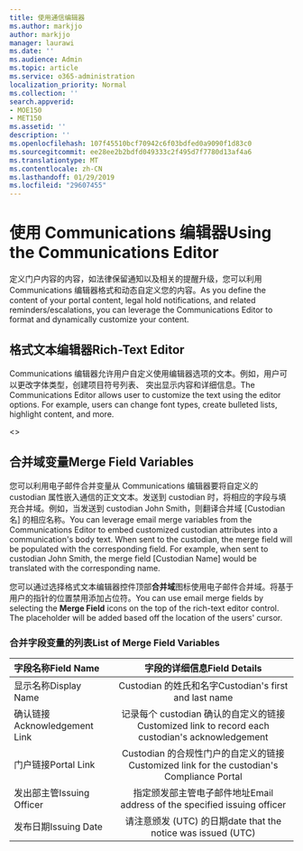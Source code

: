 ```yaml
---
title: 使用通信编辑器
ms.author: markjjo
author: markjjo
manager: laurawi
ms.date: ''
ms.audience: Admin
ms.topic: article
ms.service: o365-administration
localization_priority: Normal
ms.collection: ''
search.appverid:
- MOE150
- MET150
ms.assetid: ''
description: ''
ms.openlocfilehash: 107f45510bcf70942c6f03bdfed0a9090f1d83c0
ms.sourcegitcommit: ee28ee2b2bdfd049333c2f495d7f7780d13af4a6
ms.translationtype: MT
ms.contentlocale: zh-CN
ms.lasthandoff: 01/29/2019
ms.locfileid: "29607455"
---
```

# <a name="using-the-communications-editor"></a><span data-ttu-id="919cf-102">使用 Communications 编辑器</span><span class="sxs-lookup"><span data-stu-id="919cf-102">Using the Communications Editor</span></span>
<span data-ttu-id="919cf-103">定义门户内容的内容，如法律保留通知以及相关的提醒升级，您可以利用 Communications 编辑器格式和动态自定义您的内容。</span><span class="sxs-lookup"><span data-stu-id="919cf-103">As you define the content of your portal content, legal hold notifications, and related reminders/escalations, you can leverage the Communications Editor to format and dynamically customize your content.</span></span>

## <a name="rich-text-editor"></a><span data-ttu-id="919cf-104">格式文本编辑器</span><span class="sxs-lookup"><span data-stu-id="919cf-104">Rich-Text Editor</span></span> 

<span data-ttu-id="919cf-p101">Communications 编辑器允许用户自定义使用编辑器选项的文本。例如，用户可以更改字体类型，创建项目符号列表、 突出显示内容和详细信息。</span><span class="sxs-lookup"><span data-stu-id="919cf-p101">The Communications Editor allows user to customize the text using the editor options. For example, users can change font types, create bulleted lists, highlight content, and more.</span></span> 

<<include screenshot>>

## <a name="merge-field-variables"></a><span data-ttu-id="919cf-107">合并域变量</span><span class="sxs-lookup"><span data-stu-id="919cf-107">Merge Field Variables</span></span>

<span data-ttu-id="919cf-p102">您可以利用电子邮件合并变量从 Communications 编辑器要将自定义的 custodian 属性嵌入通信的正文文本。发送到 custodian 时，将相应的字段与填充合并域。例如，当发送到 custodian John Smith，则翻译合并域 [Custodian 名] 的相应名称。</span><span class="sxs-lookup"><span data-stu-id="919cf-p102">You can leverage email merge variables from the Communications Editor to embed customized custodian attributes into a communication's body text. When sent to the custodian, the merge field will be populated with the corresponding field. For example, when sent to custodian John Smith, the merge field [Custodian Name] would be translated with the corresponding name.</span></span> 

<span data-ttu-id="919cf-p103">您可以通过选择格式文本编辑器控件顶部**合并域**图标使用电子邮件合并域。将基于用户的指针的位置禁用添加占位符。</span><span class="sxs-lookup"><span data-stu-id="919cf-p103">You can use email merge fields by selecting the **Merge Field** icons on the top of the rich-text editor control. The placeholder will be added based off the location of the users' cursor.</span></span> 

### <a name="list-of-merge-field-variables"></a><span data-ttu-id="919cf-113">合并字段变量的列表</span><span class="sxs-lookup"><span data-stu-id="919cf-113">List of Merge Field Variables</span></span>
| <span data-ttu-id="919cf-114">字段名称</span><span class="sxs-lookup"><span data-stu-id="919cf-114">Field Name</span></span>                  | <span data-ttu-id="919cf-115">字段的详细信息</span><span class="sxs-lookup"><span data-stu-id="919cf-115">Field Details</span></span> | 
| :------------------- | :-------------------: |
| <span data-ttu-id="919cf-116">显示名称</span><span class="sxs-lookup"><span data-stu-id="919cf-116">Display Name</span></span>  | <span data-ttu-id="919cf-117">Custodian 的姓氏和名字</span><span class="sxs-lookup"><span data-stu-id="919cf-117">Custodian's first and last name</span></span> | 
| <span data-ttu-id="919cf-118">确认链接</span><span class="sxs-lookup"><span data-stu-id="919cf-118">Acknowledgement Link</span></span>                 | <span data-ttu-id="919cf-119">记录每个 custodian 确认的自定义的链接</span><span class="sxs-lookup"><span data-stu-id="919cf-119">Customized link to record each custodian's acknowledgement</span></span>                 |
| <span data-ttu-id="919cf-120">门户链接</span><span class="sxs-lookup"><span data-stu-id="919cf-120">Portal Link</span></span>     | <span data-ttu-id="919cf-121">Custodian 的合规性门户的自定义的链接</span><span class="sxs-lookup"><span data-stu-id="919cf-121">Customized link for the custodian's Compliance Portal</span></span>                 |
| <span data-ttu-id="919cf-122">发出部主管</span><span class="sxs-lookup"><span data-stu-id="919cf-122">Issuing Officer</span></span>                   | <span data-ttu-id="919cf-123">指定颁发部主管电子邮件地址</span><span class="sxs-lookup"><span data-stu-id="919cf-123">Email address of the specified issuing officer</span></span>                   |
| <span data-ttu-id="919cf-124">发布日期</span><span class="sxs-lookup"><span data-stu-id="919cf-124">Issuing Date</span></span>                   | <span data-ttu-id="919cf-125">请注意颁发 (UTC) 的日期</span><span class="sxs-lookup"><span data-stu-id="919cf-125">date that the notice was issued (UTC)</span></span>              |